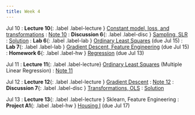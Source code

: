 ```yaml
---
title: Week 4
---
```


Jul 10
: **Lecture 10**{: .label .label-lecture } [Constant model, loss, and transformations](lecture/lec10)
    : [Note 10](https://ds100.org/course-notes-su23/constant_model_loss_transformations/loss_transformations.html)
: **Discussion 6**{: .label .label-disc } [Sampling, SLR](https://drive.google.com/file/d/1OLgP5Sf7egn1OmCvAP8afz9LuShK4Fu9/view?usp=sharing)
    : [Solution](https://drive.google.com/file/d/1l-9AqhiaVcI0m8GOcNhrFO5imOMvzIFD/view?usp=sharing)
: **Lab 6**{: .label .label-lab } [Ordinary Least Squares](http://data100-jl4.datahub.berkeley.edu/hub/user-redirect/git-pull?repo=https%3A%2F%2Fgithub.com%2FDS-100%2Fsu23-materials&branch=main&urlpath=lab%2Ftree%2Fsu23-materials%2Flab%2Flab06%2Flab06.ipynb) (due Jul 15)
: **Lab 7**{: .label .label-lab } [Gradient Descent, Feature Engineering](http://data100-jl4.datahub.berkeley.edu/hub/user-redirect/git-pull?repo=https%3A%2F%2Fgithub.com%2FDS-100%2Fsu23-materials&branch=main&urlpath=lab%2Ftree%2Fsu23-materials%2Flab%2Flab07%2Flab07.ipynb) (due Jul 15)
: **Homework 6**{: .label .label-hw } [Regression](https://drive.google.com/file/d/1PsCPti0qSbmt-ov_L42lR97HYDA30L9l/view?usp=sharing) (due Jul 13)


Jul 11
: **Lecture 11**{: .label .label-lecture} [Ordinary Least Squares](lecture/lec11) (Multiple Linear Regression)
    : [Note 11](https://ds100.org/course-notes-su23/ols/ols.html)

Jul 12
: **Lecture 12**{: .label .label-lecture } [Gradient Descent](lecture/lec12)
    : [Note 12](https://ds100.org/course-notes-su23/gradient_descent/gradient_descent.html)
: **Discussion 7**{: .label .label-disc } [Transformations, OLS](https://drive.google.com/file/d/1Eyl0uR6vyXOHmpxCL7R9a-1fN0W2jv2B/view?usp=sharing)
    : [Solution](https://drive.google.com/file/d/15XkU7n3LZDdtVgYLyv_gLkMdszmKoJY5/view?usp=sharing)

Jul 13
: **Lecture 13**{: .label .label-lecture } Sklearn, Feature Engineering
: **Project A1**{: .label .label-hw } [Housing I](http://data100-jl4.datahub.berkeley.edu/hub/user-redirect/git-pull?repo=https%3A%2F%2Fgithub.com%2FDS-100%2Fsu23-materials&branch=main&urlpath=lab%2Ftree%2Fsu23-materials%2Fproj%2FprojA1%2FprojA1.ipynb) (due Jul 17)
